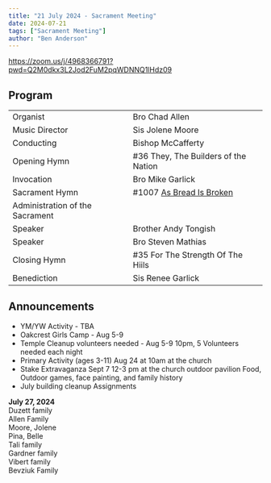 ```yaml
---
title: "21 July 2024 - Sacrament Meeting"
date: 2024-07-21
tags: ["Sacrament Meeting"]
author: "Ben Anderson"
---
```


<https://zoom.us/j/4968366791?pwd=Q2M0dkx3L2Jod2FuM2pqWDNNQ1lHdz09>

## Program

|                                 |                                                                                                                                                |
| ------------------------------- | ---------------------------------------------------------------------------------------------------------------------------------------------- |
| Organist                        | Bro Chad Allen                                                                                                                                 |
| Music Director                  | Sis Jolene Moore                                                                                                                               |
| Conducting                      | Bishop McCafferty                                                                                                                              |
| Opening Hymn                    | #36 They, The Builders of the Nation                                                                                                           |
| Invocation                      | Bro Mike Garlick                                                                                                                               |
| Sacrament Hymn                  | #1007 [As Bread Is Broken](https://www.churchofjesuschrist.org/media/music/songs/as-bread-is-broken?crumbs=hymns-for-home-and-church&lang=eng) |
| Administration of the Sacrament |                                                                                                                                                |
| Speaker                         | Brother Andy Tongish                                                                                                                           |
| Speaker                         | Bro Steven Mathias                                                                                                                             |
| Closing Hymn                    | #35 For The Strength Of The Hiils                                                                                                              |
| Benediction                     | Sis Renee Garlick                                                                                                                              |

## Announcements

- YM/YW Activity - TBA
- Oakcrest Girls Camp - Aug 5-9
- Temple Cleanup volunteers needed - Aug 5-9 10pm, 5 Volunteers needed each night
- Primary Activity (ages 3-11) Aug 24 at 10am at the church
- Stake Extravaganza Sept 7 12-3 pm at the church outdoor pavilion Food, Outdoor games, face painting, and family history
- July building cleanup Assignments

**July 27, 2024**\
Duzett family\
Allen Family\
Moore, Jolene\
Pina, Belle\
Tali family\
Gardner family\
Vibert family\
Bevziuk Family
